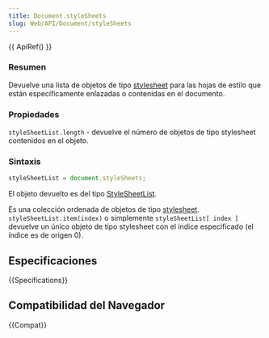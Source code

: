 ```yaml
---
title: Document.styleSheets
slug: Web/API/Document/styleSheets
---
```


{{ ApiRef() }}

### Resumen

Devuelve una lista de objetos de tipo [stylesheet](/es/DOM/stylesheet) para las hojas de estilo que están específicamente enlazadas o contenidas en el documento.

### Propiedades

`styleSheetList.length` - devuelve el número de objetos de tipo stylesheet contenidos en el objeto.

### Sintaxis

```js
styleSheetList = document.styleSheets;
```

El objeto devuelto es del tipo [StyleSheetList](https://www.w3.org/TR/DOM-Level-2-Style/stylesheets.html#StyleSheets-DocumentStyle-styleSheets).

Es una colección ordenada de objetos de tipo [stylesheet](/es/DOM/stylesheet). `styleSheetList.item(index)` o simplemente `styleSheetList[ index ]` devuelve un único objeto de tipo stylesheet con el índice especificado (el índice es de origen 0).

## Especificaciones

{{Specifications}}

## Compatibilidad del Navegador

{{Compat}}
